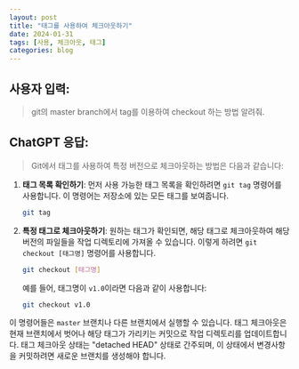 ```yaml
---
layout: post
title: "태그를 사용하여 체크아웃하기"
date: 2024-01-31
tags: [사용, 체크아웃, 태그]
categories: blog
---
```


## 사용자 입력:
> git의 master branch에서 tag를 이용하여 checkout 하는 방법 알려줘.

## ChatGPT 응답:
> Git에서 태그를 사용하여 특정 버전으로 체크아웃하는 방법은 다음과 같습니다:

1. **태그 목록 확인하기**: 먼저 사용 가능한 태그 목록을 확인하려면 `git tag` 명령어를 사용합니다. 이 명령어는 저장소에 있는 모든 태그를 보여줍니다.

   ```bash
   git tag
   ```

2. **특정 태그로 체크아웃하기**: 원하는 태그가 확인되면, 해당 태그로 체크아웃하여 해당 버전의 파일들을 작업 디렉토리에 가져올 수 있습니다. 이렇게 하려면 `git checkout [태그명]` 명령어를 사용합니다.

   ```bash
   git checkout [태그명]
   ```

   예를 들어, 태그명이 `v1.0`이라면 다음과 같이 사용합니다:

   ```bash
   git checkout v1.0
   ```

이 명령어들은 `master` 브랜치나 다른 브랜치에서 실행할 수 있습니다. 태그 체크아웃은 현재 브랜치에서 벗어나 해당 태그가 가리키는 커밋으로 작업 디렉토리를 업데이트합니다. 태그 체크아웃 상태는 "detached HEAD" 상태로 간주되며, 이 상태에서 변경사항을 커밋하려면 새로운 브랜치를 생성해야 합니다.

